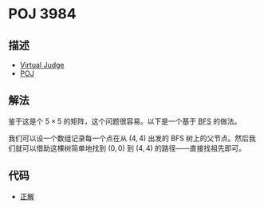 # POJ 3984

## 描述

- [Virtual Judge](https://vjudge.net/problem/POJ-3984)
- [POJ](http://poj.org/problem?id=3984)

## 解法

鉴于这是个 $5\times5$ 的矩阵，这个问题很容易。以下是一个基于 <abbr title="广度优先搜索">BFS</abbr> 的做法。

我们可以设一个数组记录每一个点在从 $(4,4)$ 出发的 BFS 树上的父节点。然后我们就可以借助这棵树简单地找到 $(0,0)$ 到 $(4,4)$ 的路径——直接找祖先即可。

## 代码

- [正解](POJ.3984.0.cpp)
